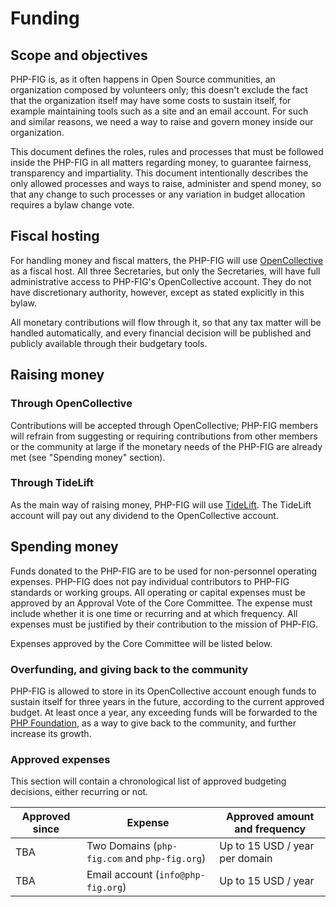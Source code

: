 # Funding

## Scope and objectives

PHP-FIG is, as it often happens in Open Source communities, an organization composed by volunteers only; this doesn't exclude the fact that the organization itself may have some costs to sustain itself, for example maintaining tools such as a site and an email account. For such and similar reasons, we need a way to raise and govern money inside our organization.

This document defines the roles, rules and processes that must be followed inside the PHP-FIG in all matters regarding money, to guarantee fairness, transparency and impartiality. This document intentionally describes the only allowed processes and ways to raise, administer and spend money, so that any change to such processes or any variation in budget allocation requires a bylaw change vote. 

## Fiscal hosting

For handling money and fiscal matters, the PHP-FIG will use [OpenCollective](https://opencollective.com/) as a fiscal host.
All three Secretaries, but only the Secretaries, will have full administrative access to PHP-FIG's OpenCollective account.  They do not have discretionary authority, however, except as stated explicitly in this bylaw.

All monetary contributions will flow through it, so that any tax matter will be handled automatically, and every financial decision will be published and publicly available through their budgetary tools.

## Raising money

### Through OpenCollective

Contributions will be accepted through OpenCollective; PHP-FIG members will refrain from suggesting or requiring contributions from other members or the community at large if the monetary needs of the PHP-FIG are already met (see "Spending money" section).

### Through TideLift

As the main way of raising money, PHP-FIG will use [TideLift](https://tidelift.com/).
The TideLift account will pay out any dividend to the OpenCollective account.

## Spending money

Funds donated to the PHP-FIG are to be used for non-personnel operating expenses.  PHP-FIG does not pay individual contributors to PHP-FIG standards or working groups.
All operating or capital expenses must be approved by an Approval Vote of the Core Committee.  The expense must include whether it is one time or recurring and at which frequency.  All expenses must be justified by their contribution to the mission of PHP-FIG.

Expenses approved by the Core Committee will be listed below.

### Overfunding, and giving back to the community

PHP-FIG is allowed to store in its OpenCollective account enough funds to sustain itself for three years in the future, according to the current approved budget.
At least once a year, any exceeding funds will be forwarded to the [PHP Foundation](https://opencollective.com/phpfoundation), as a way to give back to the community, and further increase its growth.

### Approved expenses

This section will contain a chronological list of approved budgeting decisions, either recurring or not.

| Approved since | Expense                                       | Approved amount and frequency  |
|----------------|-----------------------------------------------|--------------------------------|
| TBA            | Two Domains (`php-fig.com` and `php-fig.org`) | Up to 15 USD / year per domain |
| TBA            | Email account (`info@php-fig.org`)            | Up to 15 USD / year            |
